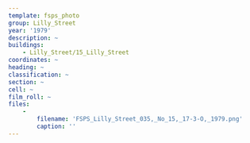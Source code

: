 ```yaml
---
template: fsps_photo
group: Lilly_Street
year: '1979'
description: ~
buildings:
    - Lilly_Street/15_Lilly_Street
coordinates: ~
heading: ~
classification: ~
section: ~
cell: ~
film_roll: ~
files:
    -
        filename: 'FSPS_Lilly_Street_035,_No_15,_17-3-O,_1979.png'
        caption: ''
---
```

